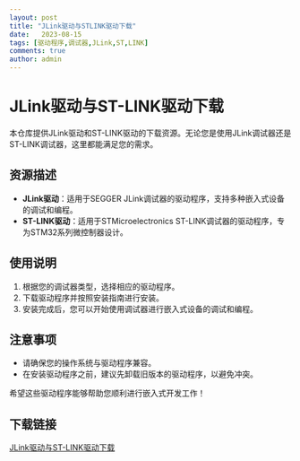 ```yaml
---
layout: post
title: "JLink驱动与STLINK驱动下载"
date:   2023-08-15
tags: [驱动程序,调试器,JLink,ST,LINK]
comments: true
author: admin
---
```

# JLink驱动与ST-LINK驱动下载

本仓库提供JLink驱动和ST-LINK驱动的下载资源。无论您是使用JLink调试器还是ST-LINK调试器，这里都能满足您的需求。

## 资源描述

- **JLink驱动**：适用于SEGGER JLink调试器的驱动程序，支持多种嵌入式设备的调试和编程。
- **ST-LINK驱动**：适用于STMicroelectronics ST-LINK调试器的驱动程序，专为STM32系列微控制器设计。

## 使用说明

1. 根据您的调试器类型，选择相应的驱动程序。
2. 下载驱动程序并按照安装指南进行安装。
3. 安装完成后，您可以开始使用调试器进行嵌入式设备的调试和编程。

## 注意事项

- 请确保您的操作系统与驱动程序兼容。
- 在安装驱动程序之前，建议先卸载旧版本的驱动程序，以避免冲突。

希望这些驱动程序能够帮助您顺利进行嵌入式开发工作！

## 下载链接

[JLink驱动与ST-LINK驱动下载](https://pan.quark.cn/s/68b0e025a787)